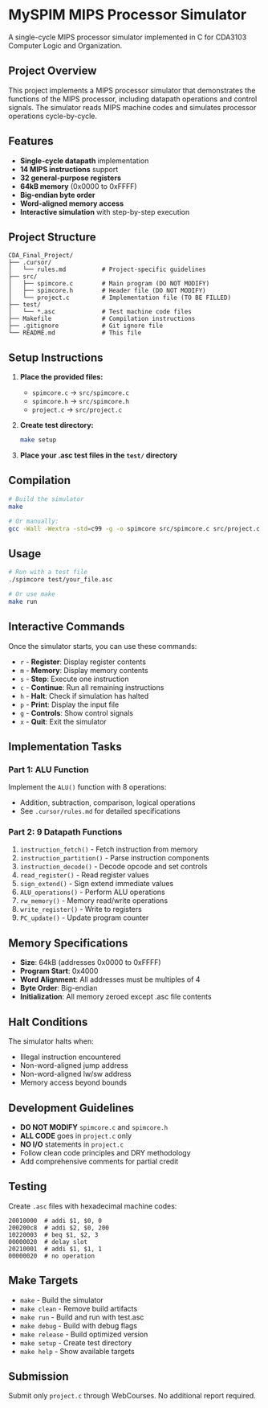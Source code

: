 # MySPIM MIPS Processor Simulator

A single-cycle MIPS processor simulator implemented in C for CDA3103 Computer Logic and Organization.

## Project Overview

This project implements a MIPS processor simulator that demonstrates the functions of the MIPS processor, including datapath operations and control signals. The simulator reads MIPS machine codes and simulates processor operations cycle-by-cycle.

## Features

- **Single-cycle datapath** implementation
- **14 MIPS instructions** support
- **32 general-purpose registers**
- **64kB memory** (0x0000 to 0xFFFF)
- **Big-endian byte order**
- **Word-aligned memory access**
- **Interactive simulation** with step-by-step execution

## Project Structure

```
CDA_Final_Project/
├── .cursor/
│   └── rules.md          # Project-specific guidelines
├── src/
│   ├── spimcore.c        # Main program (DO NOT MODIFY)
│   ├── spimcore.h        # Header file (DO NOT MODIFY)
│   └── project.c         # Implementation file (TO BE FILLED)
├── test/
│   └── *.asc             # Test machine code files
├── Makefile              # Compilation instructions
├── .gitignore            # Git ignore file
└── README.md             # This file
```

## Setup Instructions

1. **Place the provided files:**
   - `spimcore.c` → `src/spimcore.c`
   - `spimcore.h` → `src/spimcore.h`
   - `project.c` → `src/project.c`

2. **Create test directory:**
   ```bash
   make setup
   ```

3. **Place your .asc test files in the `test/` directory**

## Compilation

```bash
# Build the simulator
make

# Or manually:
gcc -Wall -Wextra -std=c99 -g -o spimcore src/spimcore.c src/project.c
```

## Usage

```bash
# Run with a test file
./spimcore test/your_file.asc

# Or use make
make run
```

## Interactive Commands

Once the simulator starts, you can use these commands:

- `r` - **Register**: Display register contents
- `m` - **Memory**: Display memory contents  
- `s` - **Step**: Execute one instruction
- `c` - **Continue**: Run all remaining instructions
- `h` - **Halt**: Check if simulation has halted
- `p` - **Print**: Display the input file
- `g` - **Controls**: Show control signals
- `x` - **Quit**: Exit the simulator

## Implementation Tasks

### Part 1: ALU Function
Implement the `ALU()` function with 8 operations:
- Addition, subtraction, comparison, logical operations
- See `.cursor/rules.md` for detailed specifications

### Part 2: 9 Datapath Functions
1. `instruction_fetch()` - Fetch instruction from memory
2. `instruction_partition()` - Parse instruction components
3. `instruction_decode()` - Decode opcode and set controls
4. `read_register()` - Read register values
5. `sign_extend()` - Sign extend immediate values
6. `ALU_operations()` - Perform ALU operations
7. `rw_memory()` - Memory read/write operations
8. `write_register()` - Write to registers
9. `PC_update()` - Update program counter

## Memory Specifications

- **Size**: 64kB (addresses 0x0000 to 0xFFFF)
- **Program Start**: 0x4000
- **Word Alignment**: All addresses must be multiples of 4
- **Byte Order**: Big-endian
- **Initialization**: All memory zeroed except .asc file contents

## Halt Conditions

The simulator halts when:
- Illegal instruction encountered
- Non-word-aligned jump address
- Non-word-aligned lw/sw address  
- Memory access beyond bounds

## Development Guidelines

- **DO NOT MODIFY** `spimcore.c` and `spimcore.h`
- **ALL CODE** goes in `project.c` only
- **NO I/O** statements in `project.c`
- Follow clean code principles and DRY methodology
- Add comprehensive comments for partial credit

## Testing

Create `.asc` files with hexadecimal machine codes:

```
20010000  # addi $1, $0, 0
200200c8  # addi $2, $0, 200
10220003  # beq $1, $2, 3
00000020  # delay slot
20210001  # addi $1, $1, 1
00000020  # no operation
```

## Make Targets

- `make` - Build the simulator
- `make clean` - Remove build artifacts
- `make run` - Build and run with test.asc
- `make debug` - Build with debug flags
- `make release` - Build optimized version
- `make setup` - Create test directory
- `make help` - Show available targets

## Submission

Submit only `project.c` through WebCourses. No additional report required.
